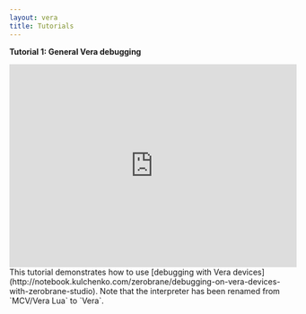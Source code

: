 ```yaml
---
layout: vera
title: Tutorials
---
```


**Tutorial 1: General Vera debugging**

<iframe width="512" height="362" src="https://www.youtube-nocookie.com/embed/iZV2xMAUNWg?vq=hd720&amp;rel=0" frameborder="0">&nbsp;</iframe>
This tutorial demonstrates how to use [debugging with Vera devices](http://notebook.kulchenko.com/zerobrane/debugging-on-vera-devices-with-zerobrane-studio).
Note that the interpreter has been renamed from `MCV/Vera Lua` to `Vera`.
